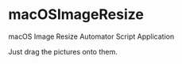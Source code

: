 # macOSImageResize
macOS Image Resize Automator Script Application

Just drag the pictures onto them.
